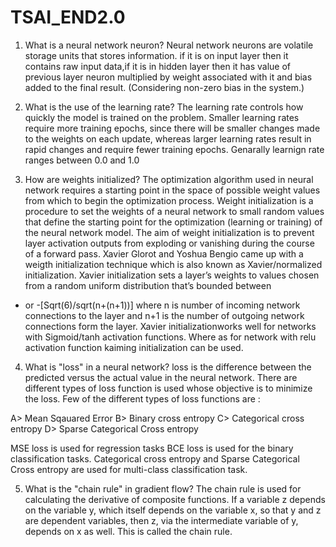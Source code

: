 # TSAI_END2.0

1. What is a neural network neuron?
 Neural network neurons are volatile storage units that stores information.
if it is on input layer then it contains raw input data,if it is in hidden layer
then it has value of previous layer neuron multiplied by weight associated with it and bias added to the final result.
(Considering non-zero bias in the system.)

2. What is the use of the learning rate?
The learning rate controls how quickly the model is trained on the problem. 
Smaller learning rates require more training epochs, since there will be smaller changes made to the weights on each update, 
whereas larger learning rates result in rapid changes and require fewer training epochs.
Genarally learnign rate ranges between 0.0 and 1.0


3. How are weights initialized?
The optimization algorithm used in neural network requires a starting point in the space of possible weight values from which to begin the optimization process. 
Weight initialization is a procedure to set the weights of a neural network to small random values that define the starting point
for the optimization (learning or training) of the neural network model. 
The aim of weight initialization is to prevent layer activation outputs from exploding or vanishing during the course of a forward pass.
Xavier Glorot and Yoshua Bengio came up with a weigth initialization technique which is also known as Xavier/normalized initialization.
Xavier initialization sets a layer’s weights to values chosen from a random uniform distribution that’s bounded between
+ or -[Sqrt(6)/sqrt(n+(n+1))] where n is number of incoming network connections to the layer and n+1 is the number of outgoing network connections form the layer.
Xavier initializationworks well for networks with Sigmoid/tanh activation functions.
Where as for network with relu activation function kaiming initialization can be used.

4. What is "loss" in a neural network?
loss is the difference between the predicted versus the actual value in the neural network.
There are different types of loss function is used whose objective is to minimize the loss.
Few of the different types of loss functions are :

A> Mean Sqauared Error
B> Binary cross entropy
C> Categorical cross entropy
D> Sparse Categorical Cross entropy

MSE loss is used for regression tasks
BCE loss is used for the binary classification tasks.
Categorical cross entropy and Sparse Categorical Cross entropy are used for multi-class classification task.

5. What is the "chain rule" in gradient flow?
The chain rule is used for calculating the derivative of composite functions.
If a variable z depends on the variable y, which itself depends on the variable x, so that y and z are dependent variables, then z,
via the intermediate variable of y, depends on x as well. This is called the chain rule.
